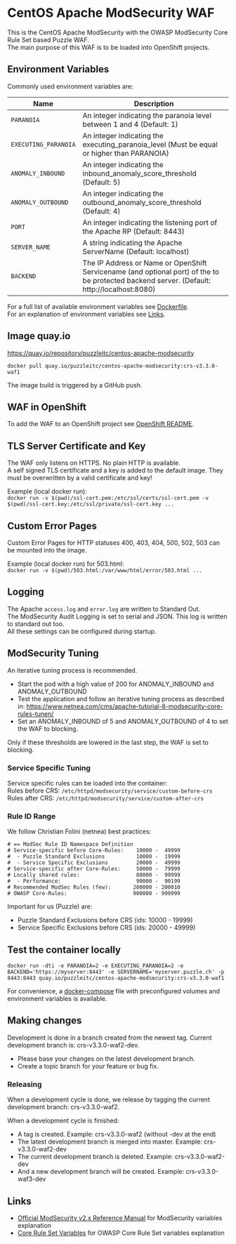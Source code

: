 # CentOS Apache ModSecurity WAF

This is the CentOS Apache ModSecurity with the OWASP ModSecurity Core Rule Set based Puzzle WAF.  
The main purpose of this WAF is to be loaded into OpenShift projects.

## Environment Variables

Commonly used environment variables are:  

| Name     | Description|
| -------- | ------------------------------------------------------------------- |
| `PARANOIA` | An integer indicating the paranoia level between 1 and 4 (Default: 1)               |
| `EXECUTING_PARANOIA` | An integer indicating the executing_paranoia_level (Must be equal or higher than PARANOIA) |
| `ANOMALY_INBOUND` | An integer indicating the inbound_anomaly_score_threshold (Default: 5) |
| `ANOMALY_OUTBOUND` | An integer indicating the outbound_anomaly_score_threshold (Default: 4) |
| `PORT` | An integer indicating the listening port of the Apache RP (Default: 8443)               |
| `SERVER_NAME` | A string indicating the Apache ServerName (Default: localhost) |
| `BACKEND` | The IP Address or Name or OpenShift Servicename (and optional port) of the to be protected backend server. (Default: http://localhost:8080) |

For a full list of available environment variables see [Dockerfile](Dockerfile).  
For an explanation of environment variables see [Links](#links).

## Image quay.io

https://quay.io/repository/puzzleitc/centos-apache-modsecurity

`docker pull quay.io/puzzleitc/centos-apache-modsecurity:crs-v3.3.0-waf1`    

The image build is triggered by a GitHub push.

## WAF in OpenShift

To add the WAF to an OpenShift project see [OpenShift README](openshift/README.md).

## TLS Server Certificate and Key

The WAF only listens on HTTPS. No plain HTTP is available.  
A self signed TLS certificate and a key is added to the default image. They must be overwritten by a valid certificate and key!

Example (local docker run):  
`docker run -v $(pwd)/ssl-cert.pem:/etc/ssl/certs/ssl-cert.pem -v $(pwd)/ssl-cert.key:/etc/ssl/private/ssl-cert.key ...`

## Custom Error Pages

Custom Error Pages for HTTP statuses 400, 403, 404, 500, 502, 503 can be mounted into the image.

Example (local docker run) for 503.html:  
`docker run -v $(pwd)/503.html:/var/www/html/error/503.html ...`

## Logging

The Apache `access.log` and `error.log` are written to Standard Out.  
The ModSecurity Audit Logging is set to serial and JSON. This log is written to standard out too.  
All these settings can be configured during startup.

## ModSecurity Tuning

An iterative tuning process is recommended.
* Start the pod with a high value of 200 for ANOMALY_INBOUND and ANOMALY_OUTBOUND
* Test the application and follow an iterative tuning process as described in: https://www.netnea.com/cms/apache-tutorial-8-modsecurity-core-rules-tunen/
* Set an ANOMALY_INBOUND of 5 and ANOMALY_OUTBOUND of 4 to set the WAF to blocking.

Only if these thresholds are lowered in the last step, the WAF is set to blocking.

### Service Specific Tuning

Service specific rules can be loaded into the container:  
Rules before CRS: `/etc/httpd/modsecurity/service/custom-before-crs`  
Rules after CRS: `/etc/httpd/modsecurity/service/custom-after-crs`  

### Rule ID Range

We follow Christian Folini (netnea) best practices: 

```
# == ModSec Rule ID Namespace Definition
# Service-specific before Core-Rules:    10000 -  49999
#  - Puzzle Standard Exclusions          10000 -  19999
#  - Service Specific Exclusions         20000 -  49999
# Service-specific after Core-Rules:     50000 -  79999
# Locally shared rules:                  80000 -  99999
#  - Performance:                        90000 -  90199
# Recommended ModSec Rules (few):       200000 - 200010
# OWASP Core-Rules:                     900000 - 999999
```

Important for us (Puzzle) are:

* Puzzle Standard Exclusions before CRS (ids: 10000 - 19999)
* Service Specific Exclusions before CRS (ids: 20000 - 49999)

## Test the container locally

`docker run -dti -e PARANOIA=2 -e EXECUTING_PARANOIA=2 -e BACKEND='https://myserver:8443' -e SERVERNAME='myserver.puzzle.ch' -p 8443:8443 quay.io/puzzleitc/centos-apache-modsecurity:crs-v3.3.0-waf1`

For convenience, a [docker-compose](./docker-compose.yaml) file with preconfigured volumes and environment variables is available.

## Making changes

Development is done in a branch created from the newest tag. Current development branch is: crs-v3.3.0-waf2-dev.

* Please base your changes on the latest development branch. 
* Create a topic branch for your feature or bug fix.

### Releasing

When a development cycle is done, we release by tagging the current development branch: crs-v3.3.0-waf2.

When a development cycle is finished:
* A tag is created. Example: crs-v3.3.0-waf2 (without -dev at the end)
* The latest development branch is merged into master. Example: crs-v3.3.0-waf2-dev
* The current development branch is deleted. Example: crs-v3.3.0-waf2-dev
* And a new development branch will be created. Example: crs-v3.3.0-waf3-dev

## Links

* [Official ModSecurity v2.x Reference Manual](https://github.com/SpiderLabs/ModSecurity/wiki/Reference-Manual-(v2.x)) for ModSecurity variables explanation
* [Core Rule Set Variables](https://github.com/coreruleset/coreruleset/blob/v3.3.0/crs-setup.conf.example) for OWASP Core Rule Set variables explanation
